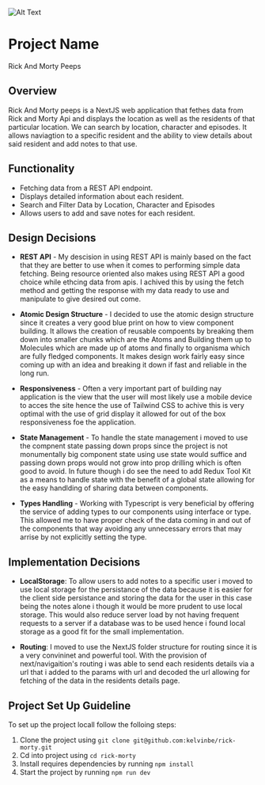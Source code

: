 ![Alt Text](/home/kelvin/next/rick-morty/public/morty.png)

# Project Name
Rick And Morty Peeps

## Overview

Rick And Morty peeps is a NextJS web application that fethes data from Rick and Morty Api and displays the location as well as the residents of that particular location. 
We can search by location, character and episodes. It allows naviagtion to a specific resident and the ability to view details about said resident and add notes to that use.

## Functionality

- Fetching data from a REST API endpoint.
- Displays detailed information about each resident.
- Search and Filter Data by Location, Character and Episodes
- Allows users to add and save notes for each resident.


## Design Decisions

- **REST API** - My descision in using REST API is mainly based on the fact that they are better to use when it comes to performing simple data fetching. Being resource oriented also makes using REST API a good choice while ethcing data from apis. I achived this by using the fetch method and getting the response with my data ready to use and manipulate to give desired out come.

- **Atomic Design Structure** - I decided to use the atomic design structure since it creates a very good blue print on how to view component building. It allows the creation of reusable compoents by breaking them down into smaller chunks which are the Atoms and Building them up to Molecules which are made up of atoms and finally to organisma which are fully fledged components. It makes design work fairly easy since coming up with an idea and breaking it down if fast and reliable in the long run.

- **Responsiveness** - Often a very important part of building nay application is the view that the user will most likely use a mobile device to acces the site hence the use of Tailwind CSS to achive this is very optimal with the use of grid display it allowed for out of the box responsiveness foe the application.

- **State Management** - To handle the state management i moved to use the compnent state passing down props since the project is not monumentally big component state using use state would suffice and passing down props would not grow into prop drilling which is often good to avoid. In future though i do see the need to add Redux Tool Kit as a means to handle state with the benefit of a global state allowing for the easy handlding of sharing data between components.

- **Types Handling** - Working with Typescript is very beneficial by offering the service of adding types to our components using interface or type. This allowed me to have proper check of the data coming in and out of the components that way avoiding any unnecessary errors that may arrise by not explicitly setting the type.

## Implementation Decisions

- **LocalStorage**: To allow users to add notes to a specific user i moved to use local storage for the persistance of the data because it is easier for the client side persistance  and  storing the data for the user in this case being the notes alone i though it would be more prudent to use local storage. This would also reduce server load by not having frequent requests to a server if a database was to be used hence i found local storage as a good fit for the small implementation.

- **Routing**: I moved to use the NextJS folder structure for routing since it is a very convininet and powerful tool. With the provision of next/navigaition's routing i was able to send each residents details via a url that i added to the params with url and decoded the url allowing for fetching of the data in the residents details page.


## Project Set Up Guideline

To set up the project locall follow the folloing steps:
1. Clone the project using `git clone git@github.com:kelvinbe/rick-morty.git`
2. Cd into project using `cd rick-morty`
3. Install requires dependencies by running `npm install`
4. Start the project by running `npm run dev`
